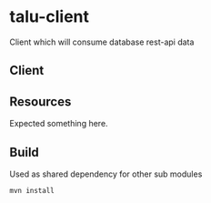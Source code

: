 # talu-client
Client which will consume database rest-api data

## Client
  
## Resources

Expected something here.

## Build

Used as shared dependency for other sub modules
```
mvn install
```